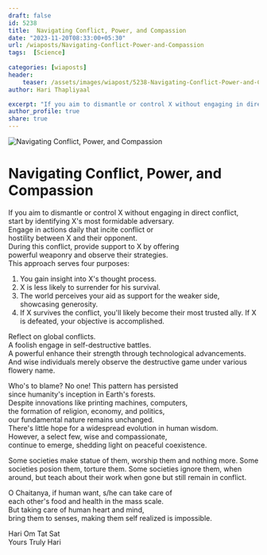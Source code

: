 ```yaml
---
draft: false
id: 5238  
title:  Navigating Conflict, Power, and Compassion          
date: "2023-11-20T08:33:00+05:30"        
url: /wiaposts/Navigating-Conflict-Power-and-Compassion     
tags:  [Science]         
        
categories: [wiaposts] 
header:        
    teaser: /assets/images/wiapost/5238-Navigating-Conflict-Power-and-Compassion.jpg        
author: Hari Thapliyaal        

excerpt: "If you aim to dismantle or control X without engaging in direct conflict, start by identifying X's most formidable adversary. Engage in actions daily that incite conflict or hostility between X and their opponent. During this conflict, provide support to"
author_profile: true        
share: true        
---
```

![Navigating Conflict, Power, and Compassion](/assets/images/wiapost/5238-Navigating-Conflict-Power-and-Compassion.jpg)
		
# Navigating Conflict, Power, and Compassion

If you aim to dismantle or control X without engaging in direct conflict,     
start by identifying X's most formidable adversary.     
Engage in actions daily that incite conflict or     
hostility between X and their opponent.     
During this conflict, provide support to X by offering     
powerful weaponry and observe their strategies.     
This approach serves four purposes:     
    
1. You gain insight into X's thought process.    
2. X is less likely to surrender for his survival.    
3. The world perceives your aid as support for the weaker side, showcasing generosity.    
4. If X survives the conflict, you'll likely become their most trusted ally. If X is defeated, your objective is accomplished.    
    
Reflect on global conflicts.     
A foolish engage in self-destructive battles.     
A powerful enhance their strength through technological advancements.     
And wise individuals merely observe the destructive game under various flowery name.     

Who's to blame? No one! This pattern has persisted     
since humanity's inception in Earth's forests.     
Despite innovations like printing machines, computers,     
the formation of religion, economy, and politics,     
our fundamental nature remains unchanged.     
There's little hope for a widespread evolution in human wisdom.     
However, a select few, wise and compassionate,     
continue to emerge, shedding light on peaceful coexistence.    

Some societies make statue of them, worship them and nothing more.
Some societies posion them, torture them.
Some societies ignore them, when around, 
but teach about their work when gone but still remain in conflict.

O Chaitanya, if human want, s/he can take care of    
each other's food and health in the mass scale.   
But taking care of human heart and mind,   
bring them to senses, making them self realized is impossible.

Hari Om Tat Sat     
Yours Truly Hari